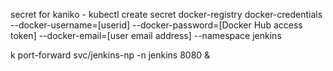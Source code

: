 secret for kaniko - kubectl create secret docker-registry docker-credentials --docker-username=[userid] --docker-password=[Docker Hub access token] --docker-email=[user email address] --namespace jenkins


k port-forward svc/jenkins-np -n jenkins 8080 &